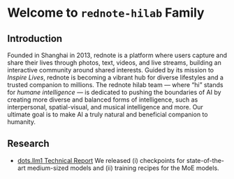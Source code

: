 # Welcome to `rednote-hilab` Family

## Introduction
Founded in Shanghai in 2013, rednote is a platform where users capture and share their lives through photos, text, videos, and live streams, building an interactive community around shared interests. Guided by its mission to *Inspire Lives*, rednote is becoming a vibrant hub for diverse lifestyles and a trusted companion to millions. The rednote hilab team — where “hi” stands for *humane intelligence* — is dedicated to pushing the boundaries of AI by creating more diverse and balanced forms of intelligence, such as interpersonal, spatial-visual, and musical intelligence and more. Our ultimate goal is to make AI a truly natural and beneficial companion to humanity.

## Research
* [dots.llm1 Technical Report]() We released (i) checkpoints for state-of-the-art medium-sized models and (ii) training recipes for the MoE models.

